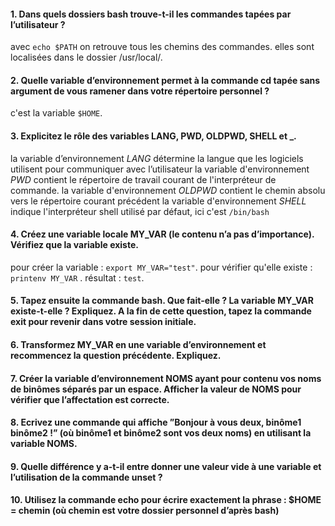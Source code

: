 #### 1. Dans quels dossiers bash trouve-t-il les commandes tapées par l’utilisateur ?
avec `echo $PATH` on retrouve tous les chemins des commandes. elles sont localisées dans le dossier /usr/local/.
#### 2. Quelle variable d’environnement permet à la commande cd tapée sans argument de vous ramener dans votre répertoire personnel ?
c'est la variable `$HOME`.
#### 3. Explicitez le rôle des variables LANG, PWD, OLDPWD, SHELL et _.
la variable d’environnement _LANG_ détermine la langue que les logiciels utilisent pour communiquer avec l’utilisateur la variable d'environnement _PWD_ contient le répertoire de travail courant de l'interpréteur de commande. la variable d'environnement _OLDPWD_ contient le chemin absolu vers le répertoire courant précédent la variable d'environnement _SHELL_ indique l'interpréteur shell utilisé par défaut, ici c'est `/bin/bash`
#### 4. Créez une variable locale MY_VAR (le contenu n’a pas d’importance). Vérifiez que la variable existe.
pour créer la variable : `export MY_VAR="test"`.
pour vérifier qu'elle existe : `printenv MY_VAR` .
résultat : `test`.
#### 5. Tapez ensuite la commande bash. Que fait-elle ? La variable MY_VAR existe-t-elle ? Expliquez. A la fin de cette question, tapez la commande exit pour revenir dans votre session initiale.

#### 6. Transformez MY_VAR en une variable d’environnement et recommencez la question précédente. Expliquez.

#### 7. Créer la variable d’environnement NOMS ayant pour contenu vos noms de binômes séparés par un espace. Afficher la valeur de NOMS pour vérifier que l’affectation est correcte.

#### 8. Ecrivez une commande qui affiche ”Bonjour à vous deux, binôme1 binôme2 !” (où binôme1 et binôme2 sont vos deux noms) en utilisant la variable NOMS.

#### 9. Quelle différence y a-t-il entre donner une valeur vide à une variable et l’utilisation de la commande unset ?

#### 10. Utilisez la commande echo pour écrire exactement la phrase : $HOME = chemin (où chemin est votre dossier personnel d’après bash)
